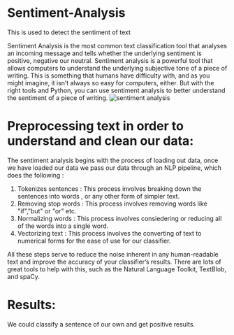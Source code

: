 # Sentiment-Analysis
This is used to detect the sentiment of text

Sentiment Analysis is the most common text classification tool that analyses an incoming message and tells whether the underlying sentiment is positive, negative our neutral.
Sentiment analysis is a powerful tool that allows computers to understand the underlying subjective tone of a piece of writing. This is something that humans have difficulty with, and as you might imagine, it isn’t always so easy for computers, either. But with the right tools and Python, you can use sentiment analysis to better understand the sentiment of a piece of writing.
![sentiment analysis](https://user-images.githubusercontent.com/77839791/108054505-be877e00-7074-11eb-9170-aabe45ee22af.png)

# Preprocessing text in order to understand and clean our data:

The sentiment analysis begins with the process of loading out data, once we have loaded our data we pass our data through an NLP pipeline, which does the following :
1. Tokenizes sentences : This process involves breaking down the sentences into words , or any other form of simpler text.
2. Removing stop words : This process involves removing words like "if","but" or "or" etc.
3. Normalizing words : This process involves consiedering or reducing all of the words into a single word.
4. Vectorizing text : This process involves the converting of text to numerical forms for the ease of use for our classifier.

All these steps serve to reduce the noise inherent in any human-readable text and improve the accuracy of your classifier’s results. There are lots of great tools to help with this, such as the Natural Language Toolkit, TextBlob, and spaCy.



# Results:
We could classify a sentence of our own and get positive results.

